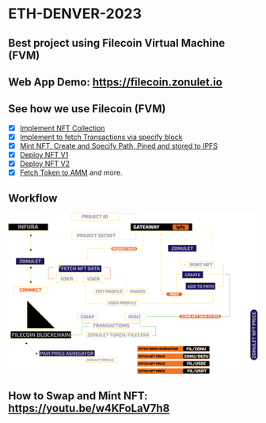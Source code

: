 # ETH-DENVER-2023

## Best project using Filecoin Virtual Machine (FVM)

## Web App Demo: https://filecoin.zonulet.io


## See how we use Filecoin (FVM)
- [x] [Implement NFT Collection](https://github.com/Agin-DropDisco/ETH-DENVER-HACK-2023/blob/1fd32c98af7597afbf60b1c5a80613724dd27e7d/FILECOIN/Best-project-using-Filecoin-Virtual-Machine-(FVM)/NFT-FRONTEND/src/components/collection/collection.js#L1034-L1099)
- [x] [Implement to fetch Transactions via specify block](https://github.com/Agin-DropDisco/ETH-DENVER-HACK-2023/blob/1fd32c98af7597afbf60b1c5a80613724dd27e7d/FILECOIN/Best-project-using-Filecoin-Virtual-Machine-(FVM)/NFT-FRONTEND/src/components/nft-detail/nft-detail.js#L391-L413) 
- [x] [Mint NFT, Create and Specify Path, Pined and stored to IPFS](https://github.com/Agin-DropDisco/ETH-DENVER-HACK-2023/blob/1fd32c98af7597afbf60b1c5a80613724dd27e7d/FILECOIN/Best-project-using-Filecoin-Virtual-Machine-(FVM)/NFT-FRONTEND/src/components/mint/mint.js#L740-L891)
- [x] [Deploy NFT V1](https://github.com/Agin-DropDisco/ETH-DENVER-HACK-2023/blob/main/FILECOIN/Best-project-using-Filecoin-Virtual-Machine-(FVM)/CONTRACTS-V1/deploy/00_deploy.js)
- [x] [Deploy NFT V2](https://github.com/Agin-DropDisco/ETH-DENVER-HACK-2023/blob/main/FILECOIN/Best-project-using-Filecoin-Virtual-Machine-(FVM)/CONTRACTS-V2/deploy/00_deploy.js)
- [x] [Fetch Token to AMM](https://github.com/Agin-DropDisco/ETH-DENVER-HACK-2023/blob/1fd32c98af7597afbf60b1c5a80613724dd27e7d/FILECOIN/Best-project-using-Filecoin-Virtual-Machine-(FVM)/DEXSWAP-FRONTEND/src/constants/index.ts#L14-L127)
and more.

## Workflow

<p align="center" >
<img src="https://github.com/Agin-DropDisco/ETH-DENVER-HACK-2023/blob/main/FILECOIN/filecoin-flow.png" />
 </p>
 
 
## How to Swap and Mint NFT: https://youtu.be/w4KFoLaV7h8
